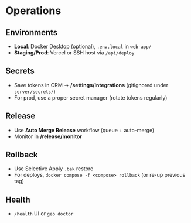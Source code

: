 # Operations

## Environments
- **Local**: Docker Desktop (optional), `.env.local` in `web-app/`
- **Staging/Prod**: Vercel or SSH host via `/api/deploy`

## Secrets
- Save tokens in CRM → **/settings/integrations** (gitignored under `server/secrets/`)
- For prod, use a proper secret manager (rotate tokens regularly)

## Release
- Use **Auto Merge Release** workflow (queue + auto-merge)
- Monitor in **/release/monitor**

## Rollback
- Use Selective Apply `.bak` restore
- For deploys, `docker compose -f <compose> rollback` (or re-up previous tag)

## Health
- `/health` UI or `geo doctor`
